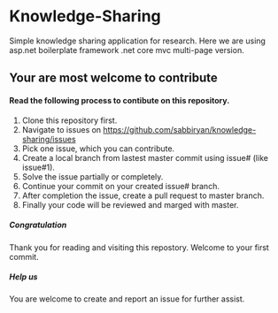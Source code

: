 # Knowledge-Sharing
Simple knowledge sharing application for research. Here we are using asp.net boilerplate framework .net core mvc multi-page version.


## Your are most welcome to contribute
#### Read the following process to contibute on this repository.
1. Clone this repository first.
2. Navigate to issues on https://github.com/sabbiryan/knowledge-sharing/issues
3. Pick one issue, which you can contribute.
4. Create a local branch from lastest master commit using issue# (like issue#1).
5. Solve the issue partially or completely.
6. Continue your commit on your created issue# branch.
7. After completion the issue, create a pull request to master branch.
8. Finally your code will be reviewed and marged with master.
##### Congratulation
Thank you for reading and visiting this repostory. Welcome to your first commit. 

##### Help us 
You are welcome to create and report an issue for further assist.
